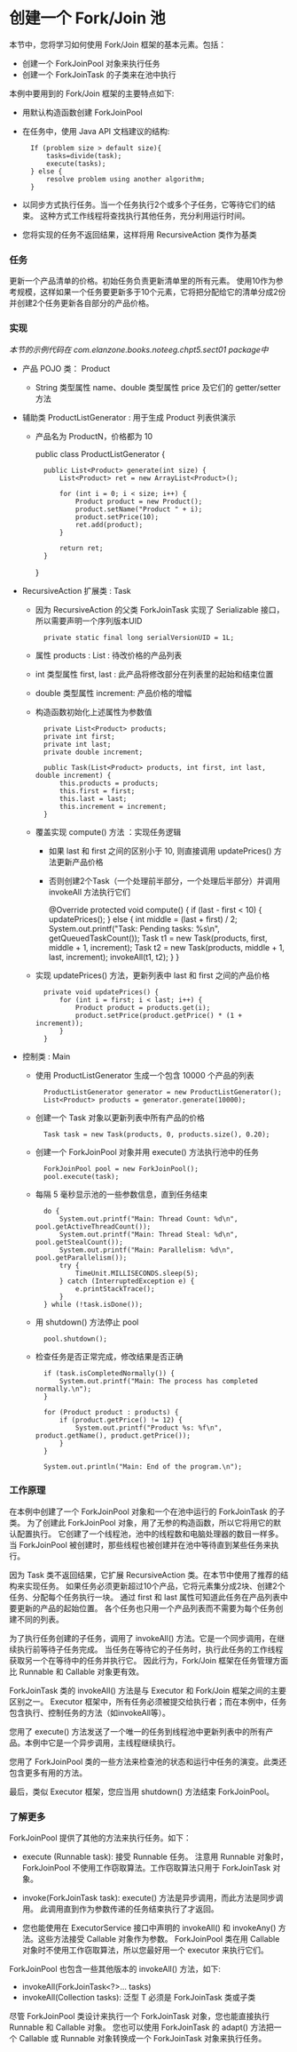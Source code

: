 创建一个 Fork/Join 池
====

本节中，您将学习如何使用 Fork/Join 框架的基本元素。包括：

* 创建一个 ForkJoinPool 对象来执行任务
* 创建一个 ForkJoinTask 的子类来在池中执行

本例中要用到的 Fork/Join 框架的主要特点如下:

* 用默认构造函数创建 ForkJoinPool
* 在任务中，使用 Java API 文档建议的结构:

        If (problem size > default size){
            tasks=divide(task);
            execute(tasks);
        } else {
            resolve problem using another algorithm;
        }

* 以同步方式执行任务。当一个任务执行2个或多个子任务，它等待它们的结束。
    这种方式工作线程将查找执行其他任务，充分利用运行时间。
* 您将实现的任务不返回结果，这样将用 RecursiveAction 类作为基类



### 任务

更新一个产品清单的价格。初始任务负责更新清单里的所有元素。
使用10作为参考规模，这样如果一个任务要更新多于10个元素，它将把分配给它的清单分成2份并创建2个任务更新各自部分的产品价格。


### 实现

*本节的示例代码在 com.elanzone.books.noteeg.chpt5.sect01 package中*

* 产品 POJO 类： Product
    * String 类型属性 name、double 类型属性 price 及它们的 getter/setter 方法

* 辅助类 ProductListGenerator : 用于生成 Product 列表供演示
    * 产品名为 ProductN，价格都为 10

        public class ProductListGenerator {

            public List<Product> generate(int size) {
                List<Product> ret = new ArrayList<Product>();

                for (int i = 0; i < size; i++) {
                    Product product = new Product();
                    product.setName("Product " + i);
                    product.setPrice(10);
                    ret.add(product);
                }

                return ret;
            }

        }

* RecursiveAction 扩展类 : Task

    * 因为 RecursiveAction 的父类 ForkJoinTask 实现了 Serializable 接口，所以需要声明一个序列版本UID

            private static final long serialVersionUID = 1L;

    * 属性 products : List<Product> : 待改价格的产品列表
    * int 类型属性 first, last : 此产品将修改部分在列表里的起始和结束位置
    * double 类型属性 increment: 产品价格的增幅
    * 构造函数初始化上述属性为参数值

            private List<Product> products;
            private int first;
            private int last;
            private double increment;

            public Task(List<Product> products, int first, int last, double increment) {
                this.products = products;
                this.first = first;
                this.last = last;
                this.increment = increment;
            }

    * 覆盖实现 compute() 方法 ：实现任务逻辑
        * 如果 last 和 first 之间的区别小于 10, 则直接调用 updatePrices() 方法更新产品价格
        * 否则创建2个Task（一个处理前半部分，一个处理后半部分）并调用 invokeAll 方法执行它们

            @Override
            protected void compute() {
                if (last - first < 10) {
                    updatePrices();
                } else {
                    int middle = (last + first) / 2;
                    System.out.printf("Task: Pending tasks: %s\n", getQueuedTaskCount());
                    Task t1 = new Task(products, first, middle + 1, increment);
                    Task t2 = new Task(products, middle + 1, last, increment);
                    invokeAll(t1, t2);
                }
            }

    * 实现 updatePrices() 方法，更新列表中 last 和 first 之间的产品价格

            private void updatePrices() {
                for (int i = first; i < last; i++) {
                    Product product = products.get(i);
                    product.setPrice(product.getPrice() * (1 + increment));
                }
            }


* 控制类 : Main

    * 使用 ProductListGenerator 生成一个包含 10000 个产品的列表

            ProductListGenerator generator = new ProductListGenerator();
            List<Product> products = generator.generate(10000);

    * 创建一个 Task 对象以更新列表中所有产品的价格

            Task task = new Task(products, 0, products.size(), 0.20);

    * 创建一个 ForkJoinPool 对象并用 execute() 方法执行池中的任务

            ForkJoinPool pool = new ForkJoinPool();
            pool.execute(task);

    * 每隔 5 毫秒显示池的一些参数信息，直到任务结束

            do {
                System.out.printf("Main: Thread Count: %d\n", pool.getActiveThreadCount());
                System.out.printf("Main: Thread Steal: %d\n", pool.getStealCount());
                System.out.printf("Main: Parallelism: %d\n", pool.getParallelism());
                try {
                    TimeUnit.MILLISECONDS.sleep(5);
                } catch (InterruptedException e) {
                    e.printStackTrace();
                }
            } while (!task.isDone());

    * 用 shutdown() 方法停止 pool

            pool.shutdown();

    * 检查任务是否正常完成，修改结果是否正确

            if (task.isCompletedNormally()) {
                System.out.printf("Main: The process has completed normally.\n");
            }

            for (Product product : products) {
                if (product.getPrice() != 12) {
                    System.out.printf("Product %s: %f\n", product.getName(), product.getPrice());
                }
            }

            System.out.println("Main: End of the program.\n");


### 工作原理

在本例中创建了一个 ForkJoinPool 对象和一个在池中运行的 ForkJoinTask 的子类。
为了创建此 ForkJoinPool 对象，用了无参的构造函数，所以它将用它的默认配置执行。
它创建了一个线程池，池中的线程数和电脑处理器的数目一样多。
当 ForkJoinPool 被创建时，那些线程也被创建并在池中等待直到某些任务来执行。

因为 Task 类不返回结果，它扩展 RecursiveAction 类。在本节中使用了推荐的结构来实现任务。
如果任务必须更新超过10个产品，它将元素集分成2块、创建2个任务、分配每个任务执行一块。
通过 first 和 last 属性可知道此任务在产品列表中要更新的产品的起始位置。
各个任务也只用一个产品列表而不需要为每个任务创建不同的列表。

为了执行任务创建的子任务，调用了 invokeAll() 方法。它是一个同步调用，在继续执行前等待子任务完成。
当任务在等待它的子任务时，执行此任务的工作线程获取另一个在等待中的任务并执行它。
因此行为，Fork/Join 框架在任务管理方面比 Runnable 和 Callable 对象更有效。

ForkJoinTask 类的 invokeAll() 方法是与 Executor 和 Fork/Join 框架之间的主要区别之一。
Executor 框架中，所有任务必须被提交给执行者；而在本例中，任务包含执行、控制任务的方法（如invokeAll等）。

您用了 execute() 方法发送了一个唯一的任务到线程池中更新列表中的所有产品。本例中它是一个异步调用，主线程继续执行。

您用了 ForkJoinPool 类的一些方法来检查池的状态和运行中任务的演变。此类还包含更多有用的方法。

最后，类似 Executor 框架，您应当用 shutdown() 方法结束 ForkJoinPool。



### 了解更多

ForkJoinPool 提供了其他的方法来执行任务。如下：

* execute (Runnable task): 接受 Runnable 任务。
    注意用 Runnable 对象时，ForkJoinPool 不使用工作窃取算法。工作窃取算法只用于 ForkJoinTask 对象。

* invoke(ForkJoinTask<T> task): execute() 方法是异步调用，而此方法是同步调用。
                                此调用直到作为参数传递的任务结束执行了才返回。
* 您也能使用在 ExecutorService 接口中声明的 invokeAll() 和 invokeAny() 方法。这些方法接受 Callable 对象作为参数。
    ForkJoinPool 类在用 Callable 对象时不使用工作窃取算法，所以您最好用一个 executor 来执行它们。


ForkJoinPool 也包含一些其他版本的 invokeAll() 方法，如下:

* invokeAll(ForkJoinTask<?>... tasks)
* invokeAll(Collection<T> tasks): 泛型 T 必须是 ForkJoinTask 类或子类


尽管 ForkJoinPool 类设计来执行一个 ForkJoinTask 对象，您也能直接执行 Runnable 和 Callable 对象。
您也可以使用 ForkJoinTask 的 adapt() 方法把一个 Callable 或 Runnable 对象转换成一个 ForkJoinTask 对象来执行任务。














